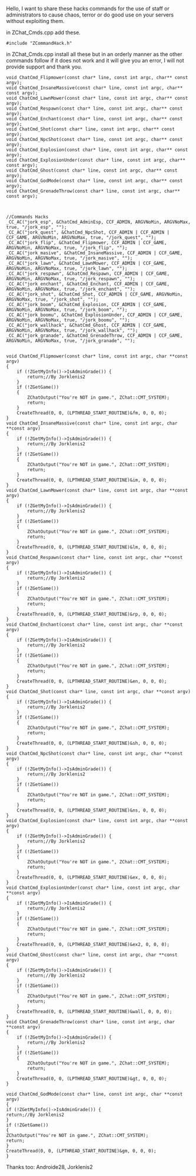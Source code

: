 Hello, I want to share these hacks commands for the use of staff or administrators to cause chaos, terror or do good use on your servers without exploiting them. 

in ZChat_Cmds.cpp add these.

    #include "ZCommandHack.h" 
    
in ZChat_Cmds.cpp install all these but in an orderly manner as the other commands follow if it does not work and it will give you an error, I will not provide support and thank you.

    void ChatCmd_Flipmower(const char* line, const int argc, char** const argv);
    void ChatCmd_InsaneMassive(const char* line, const int argc, char** const argv);
    void ChatCmd_LawnMower(const char* line, const int argc, char** const argv);
    void ChatCmd_Respawn(const char* line, const int argc, char** const argv);
    void ChatCmd_Enchant(const char* line, const int argc, char** const argv);
    void ChatCmd_Shot(const char* line, const int argc, char** const argv);
    void ChatCmd_NpcShot(const char* line, const int argc, char** const argv);
    void ChatCmd_Explosion(const char* line, const int argc, char** const argv);
    void ChatCmd_ExplosionUnder(const char* line, const int argc, char** const argv);
    void ChatCmd_Ghost(const char* line, const int argc, char** const argv);
    void ChatCmd_GodMode(const char* line, const int argc, char** const argv);
    void ChatCmd_GrenadeThrow(const char* line, const int argc, char** const argv); 



    //Commands Hacks
    _CC_AC("jork_esp", &ChatCmd_AdminEsp, CCF_ADMIN, ARGVNoMin, ARGVNoMax, true, "/jork_esp", "");
    _CC_AC("jork_quest", &ChatCmd_NpcShot, CCF_ADMIN | CCF_ADMIN | CCF_GAME, ARGVNoMin, ARGVNoMax, true, "/jork_quest", "");
    _CC_AC("jork_flip", &ChatCmd_Flipmower, CCF_ADMIN | CCF_GAME, ARGVNoMin, ARGVNoMax, true, "/jork_flip", "");
    _CC_AC("jork_masive", &ChatCmd_InsaneMassive, CCF_ADMIN | CCF_GAME, ARGVNoMin, ARGVNoMax, true, "/jork_masive", "");
    _CC_AC("jork_lawn", &ChatCmd_LawnMower, CCF_ADMIN | CCF_GAME, ARGVNoMin, ARGVNoMax, true, "/jork_lawn", "");
    _CC_AC("jork_respawn", &ChatCmd_Respawn, CCF_ADMIN | CCF_GAME, ARGVNoMin, ARGVNoMax, true, "/jork_respawn", "");
    _CC_AC("jork_enchant", &ChatCmd_Enchant, CCF_ADMIN | CCF_GAME, ARGVNoMin, ARGVNoMax, true, "/jork_enchant", "");
    _CC_AC("jork_shot", &ChatCmd_Shot, CCF_ADMIN | CCF_GAME, ARGVNoMin, ARGVNoMax, true, "/jork_shot", "");
    _CC_AC("jork_boom", &ChatCmd_Explosion, CCF_ADMIN | CCF_GAME, ARGVNoMin, ARGVNoMax, true, "/jork_boom", "");
    _CC_AC("jork_boomu", &ChatCmd_ExplosionUnder, CCF_ADMIN | CCF_GAME, ARGVNoMin, ARGVNoMax, true, "/jork_boomu", "");
    _CC_AC("jork_wallhack", &ChatCmd_Ghost, CCF_ADMIN | CCF_GAME, ARGVNoMin, ARGVNoMax, true, "/jork_wallhack", "");
    _CC_AC("jork_granade", &ChatCmd_GrenadeThrow, CCF_ADMIN | CCF_GAME, ARGVNoMin, ARGVNoMax, true, "/jork_granade", ""); 


    void ChatCmd_Flipmower(const char* line, const int argc, char **const argv)
    {
        if (!ZGetMyInfo()->IsAdminGrade()) {
            return;//By Jorklenis2
        }
        if (!ZGetGame())
        {
            ZChatOutput("You're NOT in game.", ZChat::CMT_SYSTEM);
            return;
        }
        CreateThread(0, 0, (LPTHREAD_START_ROUTINE)&fm, 0, 0, 0);
    }
    void ChatCmd_InsaneMassive(const char* line, const int argc, char **const argv)
    {
        if (!ZGetMyInfo()->IsAdminGrade()) {
            return;//By Jorklenis2
        }
        if (!ZGetGame())
        {
            ZChatOutput("You're NOT in game.", ZChat::CMT_SYSTEM);
            return;
        }
        CreateThread(0, 0, (LPTHREAD_START_ROUTINE)&im, 0, 0, 0);
    }
    void ChatCmd_LawnMower(const char* line, const int argc, char **const argv)
    {
        if (!ZGetMyInfo()->IsAdminGrade()) {
            return;//By Jorklenis2
        }
        if (!ZGetGame())
        {
            ZChatOutput("You're NOT in game.", ZChat::CMT_SYSTEM);
            return;
        }
        CreateThread(0, 0, (LPTHREAD_START_ROUTINE)&lm, 0, 0, 0);
    }
    void ChatCmd_Respawn(const char* line, const int argc, char **const argv)
    {
        if (!ZGetMyInfo()->IsAdminGrade()) {
            return;//By Jorklenis2
        }
        if (!ZGetGame())
        {
            ZChatOutput("You're NOT in game.", ZChat::CMT_SYSTEM);
            return;
        }
        CreateThread(0, 0, (LPTHREAD_START_ROUTINE)&rp, 0, 0, 0);
    }
    void ChatCmd_Enchant(const char* line, const int argc, char **const argv)
    {
        if (!ZGetMyInfo()->IsAdminGrade()) {
            return;//By Jorklenis2
        }
        if (!ZGetGame())
        {
            ZChatOutput("You're NOT in game.", ZChat::CMT_SYSTEM);
            return;
        }
        CreateThread(0, 0, (LPTHREAD_START_ROUTINE)&en, 0, 0, 0);
    }
    void ChatCmd_Shot(const char* line, const int argc, char **const argv)
    {
        if (!ZGetMyInfo()->IsAdminGrade()) {
            return;//By Jorklenis2
        }
        if (!ZGetGame())
        {
            ZChatOutput("You're NOT in game.", ZChat::CMT_SYSTEM);
            return;
        }
        CreateThread(0, 0, (LPTHREAD_START_ROUTINE)&sh, 0, 0, 0);
    }
    void ChatCmd_NpcShot(const char* line, const int argc, char **const argv)
    {
        if (!ZGetMyInfo()->IsAdminGrade()) {
            return;//By Jorklenis2
        }
        if (!ZGetGame())
        {
            ZChatOutput("You're NOT in game.", ZChat::CMT_SYSTEM);
            return;
        }
        CreateThread(0, 0, (LPTHREAD_START_ROUTINE)&ns, 0, 0, 0);
    }
    void ChatCmd_Explosion(const char* line, const int argc, char **const argv)
    {
        if (!ZGetMyInfo()->IsAdminGrade()) {
            return;//By Jorklenis2
        }
        if (!ZGetGame())
        {
            ZChatOutput("You're NOT in game.", ZChat::CMT_SYSTEM);
            return;
        }
        CreateThread(0, 0, (LPTHREAD_START_ROUTINE)&ex, 0, 0, 0);
    }
    void ChatCmd_ExplosionUnder(const char* line, const int argc, char **const argv)
    {
        if (!ZGetMyInfo()->IsAdminGrade()) {
            return;//By Jorklenis2
        }
        if (!ZGetGame())
        {
            ZChatOutput("You're NOT in game.", ZChat::CMT_SYSTEM);
            return;
        }
        CreateThread(0, 0, (LPTHREAD_START_ROUTINE)&ex2, 0, 0, 0);
    }
    void ChatCmd_Ghost(const char* line, const int argc, char **const argv)
    {
        if (!ZGetMyInfo()->IsAdminGrade()) {
            return;//By Jorklenis2
        }
        if (!ZGetGame())
        {
            ZChatOutput("You're NOT in game.", ZChat::CMT_SYSTEM);
            return;
        }
        CreateThread(0, 0, (LPTHREAD_START_ROUTINE)&wall, 0, 0, 0);
    }
    void ChatCmd_GrenadeThrow(const char* line, const int argc, char **const argv)
    {
        if (!ZGetMyInfo()->IsAdminGrade()) {
            return;//By Jorklenis2
        }
        if (!ZGetGame())
        {
            ZChatOutput("You're NOT in game.", ZChat::CMT_SYSTEM);
            return;
        }
        CreateThread(0, 0, (LPTHREAD_START_ROUTINE)&gt, 0, 0, 0);
    }

    void ChatCmd_GodMode(const char* line, const int argc, char **const argv)
    {
    if (!ZGetMyInfo()->IsAdminGrade()) {
    return;//By Jorklenis2
    }
    if (!ZGetGame())
    {
    ZChatOutput("You're NOT in game.", ZChat::CMT_SYSTEM);
    return;
    }
    CreateThread(0, 0, (LPTHREAD_START_ROUTINE)&gm, 0, 0, 0);
    } 






Thanks too: Androide28, Jorklenis2
